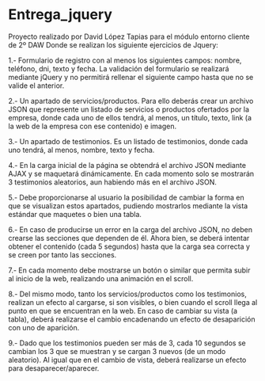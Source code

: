 # Entrega_jquery
Proyecto realizado por David López Tapias para el módulo entorno cliente de 2º DAW
Donde se realizan los siguiente ejercicios de Jquery:

1.- Formulario de registro con al menos los siguientes campos: nombre, teléfono, dni, texto y
fecha. La validación del formulario se realizará mediante jQuery y no permitirá rellenar el
siguiente campo hasta que no se valide el anterior.

2.- Un apartado de servicios/productos. Para ello deberás crear un archivo JSON que represente
un listado de servicios o productos ofertados por la empresa, donde cada uno de ellos tendrá,
al menos, un título, texto, link (a la web de la empresa con ese contenido) e imagen.

3.- Un apartado de testimonios. Es un listado de testimonios, donde cada uno tendrá, al menos,
nombre, texto y fecha.

4.- En la carga inicial de la página se obtendrá el archivo JSON mediante AJAX y se maquetará
dinámicamente. En cada momento solo se mostrarán 3 testimonios aleatorios, aun habiendo
más en el archivo JSON.

5.- Debe proporcionarse al usuario la posibilidad de cambiar la forma en que se visualizan estos
apartados, pudiendo mostrarlos mediante la vista estándar que maquetes o bien una tabla.

6.- En caso de producirse un error en la carga del archivo JSON, no deben crearse las secciones
que dependen de él. Ahora bien, se deberá intentar obtener el contenido (cada 5 segundos)
hasta que la carga sea correcta y se creen por tanto las secciones.

7.- En cada momento debe mostrarse un botón o similar que permita subir al inicio de la web,
realizando una animación en el scroll.

8.- Del mismo modo, tanto los servicios/productos como los testimonios, realizan un efecto al
cargarse, si son visibles, o bien cuando el scroll llega al punto en que se encuentran en la web.
En caso de cambiar su vista (a tabla), deberá realizarse el cambio encadenando un efecto de
desaparición con uno de aparición.

9.- Dado que los testimonios pueden ser más de 3, cada 10 segundos se cambian los 3 que se
muestran y se cargan 3 nuevos (de un modo aleatorio). Al igual que en el cambio de vista, deberá
realizarse un efecto para desaparecer/aparecer.
